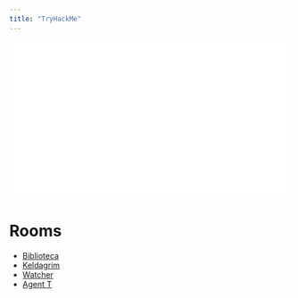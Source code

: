 ```yaml
---
title: "TryHackMe"
---
```


<p align="center">
  <img src="/img/tryhackme0.png">
</p>

# Rooms
* [Biblioteca](/writeups/tryhackme/THM-Biblioteca)
* [Keldagrim](/writeups/tryhackme/THM-Keldagrim)
* [Watcher](/writeups/tryhackme/THM-Watcher)
* [Agent T](/writeups/tryhackme/THM-Agent_T)


